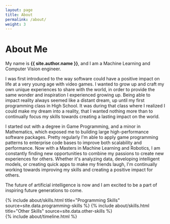 ```yaml
---
layout: page
title: About
permalink: /about/
weight: 3
---
```


# **About Me** 

My name is **{{ site.author.name }}**, and I am a Machine Learning and Computer Vision engineer. <br> 

I was first introduced to the way software could have a positive impact on life at a very young age with video games. I wanted to grow up and craft my own unique experiences to share with the world, in order to provide the same wonder and inspiration I experienced growing up. Being able to impact reality always seemed like a distant dream, up until my first programming class in High School. It was during that class where I realized I could make my dream into a reality, that I wanted nothing more than to continually focus my skills towards creating a lasting impact on the world. 

I started out with a degree in Game Programming, and a minor in Mathematics, which exposed me to building large high-performance software packages. Pretty regularly I'm able to apply game programming patterns to enterprise code bases to improve both scalability and performance. Now with a Masters in Machine Learning and Robotics, I am constantly finding new opportunities to combine my passions to create new experiences for others. Whether it's analyzing data, developing intelligent models, or creating quick apps to make my friends laugh, I'm continually working towards improving my skills and creating a positive impact for others. 

The future of artificial intelligence is now and I am excited to be a part of inspiring future generations to come. 


<div class="row">
{% include about/skills.html title="Programming Skills" source=site.data.programming-skills %}
{% include about/skills.html title="Other Skills" source=site.data.other-skills %}
</div>

<div class="row">
{% include about/timeline.html %}
</div>